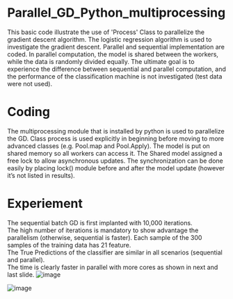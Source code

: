# Parallel_GD_Python_multiprocessing
This basic code illustrate the use of 'Process' Class to parallelize the gradient descent algorithm. 
The logistic regression algorithm is used to investigate the gradient descent.
Parallel and sequential implementation are coded. 
In parallel computation, the model is shared between the workers, while the data is randomly divided equally. 
The ultimate goal is to experience the difference between sequential and parallel computation, and the performance of the classification machine is not investigated (test data were not used). 

# Coding

The multiprocessing module that is installed by python is used to parallelize the GD. 
Class process is used explicitly in beginning before moving to more advanced classes (e.g. Pool.map  and Pool.Apply). 
The model is put on shared memory so all workers can access it. 
The Shared model assigned a free lock to allow asynchronous updates. 
The synchronization can be done easily by placing lock() module before and after the model update (however it’s not listed in results). 

# Experiement
The sequential batch GD is first implanted with 10,000 iterations.  
The high number of iterations is mandatory to show advantage the parallelism (otherwise, sequential is faster). 
Each sample of the 300 samples of the training data has 21 feature.  
The True Predictions of the classifier are  similar in all scenarios (sequential and parallel).  
The time is clearly faster in parallel with more cores as shown in next and last slide. 
![image](https://user-images.githubusercontent.com/74788514/128146122-70d20666-7b88-46f5-beb0-1c20445b58bc.png)

![image](https://user-images.githubusercontent.com/74788514/128146387-409fa00a-8567-4ef5-a899-814ba67e527e.png)
